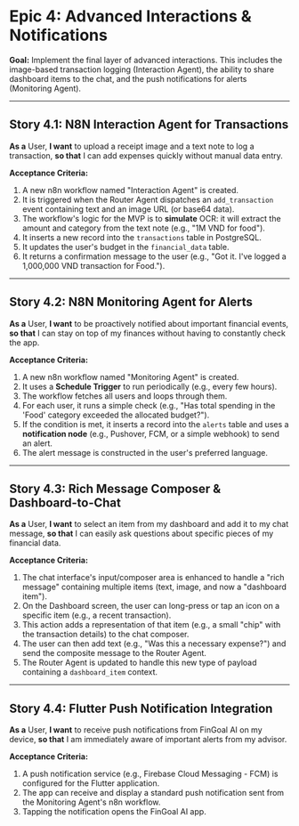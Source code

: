 # Epic 4: Advanced Interactions & Notifications

**Goal:** Implement the final layer of advanced interactions. This includes the image-based transaction logging (Interaction Agent), the ability to share dashboard items to the chat, and the push notifications for alerts (Monitoring Agent).

---

## **Story 4.1: N8N Interaction Agent for Transactions**
**As a** User,
**I want** to upload a receipt image and a text note to log a transaction,
**so that** I can add expenses quickly without manual data entry.

**Acceptance Criteria:**
1.  A new n8n workflow named "Interaction Agent" is created.
2.  It is triggered when the Router Agent dispatches an `add_transaction` event containing text and an image URL (or base64 data).
3.  The workflow's logic for the MVP is to **simulate** OCR: it will extract the amount and category from the text note (e.g., "1M VND for food").
4.  It inserts a new record into the `transactions` table in PostgreSQL.
5.  It updates the user's budget in the `financial_data` table.
6.  It returns a confirmation message to the user (e.g., "Got it. I've logged a 1,000,000 VND transaction for Food.").

---

## **Story 4.2: N8N Monitoring Agent for Alerts**
**As a** User,
**I want** to be proactively notified about important financial events,
**so that** I can stay on top of my finances without having to constantly check the app.

**Acceptance Criteria:**
1.  A new n8n workflow named "Monitoring Agent" is created.
2.  It uses a **Schedule Trigger** to run periodically (e.g., every few hours).
3.  The workflow fetches all users and loops through them.
4.  For each user, it runs a simple check (e.g., "Has total spending in the 'Food' category exceeded the allocated budget?").
5.  If the condition is met, it inserts a record into the `alerts` table and uses a **notification node** (e.g., Pushover, FCM, or a simple webhook) to send an alert.
6.  The alert message is constructed in the user's preferred language.

---

## **Story 4.3: Rich Message Composer & Dashboard-to-Chat**
**As a** User,
**I want** to select an item from my dashboard and add it to my chat message,
**so that** I can easily ask questions about specific pieces of my financial data.

**Acceptance Criteria:**
1.  The chat interface's input/composer area is enhanced to handle a "rich message" containing multiple items (text, image, and now a "dashboard item").
2.  On the Dashboard screen, the user can long-press or tap an icon on a specific item (e.g., a recent transaction).
3.  This action adds a representation of that item (e.g., a small "chip" with the transaction details) to the chat composer.
4.  The user can then add text (e.g., "Was this a necessary expense?") and send the composite message to the Router Agent.
5.  The Router Agent is updated to handle this new type of payload containing a `dashboard_item` context.

---

## **Story 4.4: Flutter Push Notification Integration**
**As a** User,
**I want** to receive push notifications from FinGoal AI on my device,
**so that** I am immediately aware of important alerts from my advisor.

**Acceptance Criteria:**
1.  A push notification service (e.g., Firebase Cloud Messaging - FCM) is configured for the Flutter application.
2.  The app can receive and display a standard push notification sent from the Monitoring Agent's n8n workflow.
3.  Tapping the notification opens the FinGoal AI app.
